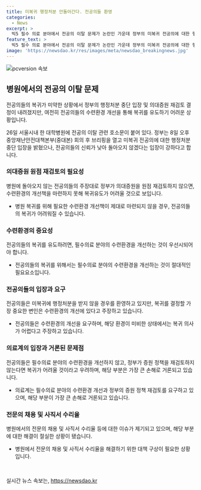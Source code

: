 ```yaml
---
title: 미복귀 행정처분 안돌아간다. 전공의들 환영
categories:
  - News
excerpt: >
  빅5 필수 의료 분야에서 전공의 이탈 문제가 논란인 가운데 정부의 미복귀 전공의에 대한 행정처분 중단 입장에 대한 기대와 비판이 공존한다. 전공의들은 수련환경 개선과 의대증원 재검토를 요구하며 정부를 신뢰하지 않는다는 입장을 밝혔으며, 필수의료 분야에 대한 전문의 부족 문제를 강조했다. 이에 대한 정부 대책 및 실질적인 변화에 대한 의문과 우려가 여전히 존재하며, 복귀 여부에 대한 결정은 남아 있는 미지수로 남아 있다.
feature_text: >
  빅5 필수 의료 분야에서 전공의 이탈 문제가 논란인 가운데 정부의 미복귀 전공의에 대한 행정처분 중단 입장에 대한 기대와 비판이 공존한다. 전공의들은 수련환경 개선과 의대증원 재검토를 요구하며 정부를 신뢰하지 않는다는 입장을 밝혔으며, 필수의료 분야에 대한 전문의 부족 문제를 강조했다. 이에 대한 정부 대책 및 실질적인 변화에 대한 의문과 우려가 여전히 존재하며, 복귀 여부에 대한 결정은 남아 있는 미지수로 남아 있다.
image: 'https://newsdao.kr/res/images/meta/newsdao_breakingnews.jpg'
---
```


<p><img src="https://newsdao.kr/res/images/meta/newsdao_breakingnews.jpg" alt="pcversion 속보" /></p>

<h2 data-ke-size="size26">병원에서의 전공의 이탈 문제</h2>

<p>전공의들의 복귀가 미약한 상황에서 정부의 행정처분 중단 입장 및 의대증원 재검토 결정이 내려졌지만, 여전히 전공의들의 수련환경 개선을 통해 복귀를 유도하기 어려운 상황입니다.</p>

<p data-ke-size="size16">26일 서울시내 한 대학병원에 전공의 이탈 관련 호소문이 붙어 있다. 정부는 8일 오후 중앙재난안전대책본부(중대본) 회의 후 브리핑을 열고 미복귀 전공의에 대한 행정처분 중단 입장을 밝혔으나, 전공의들의 신뢰가 낮아 돌아오지 않겠다는 입장이 강하다고 합니다.</p>

<h3>의대증원 원점 재검토의 필요성</h3>

<p>병원에 돌아오지 않는 전공의들의 주장대로 정부가 의대증원을 원점 재검토하지 않으면, 수련환경의 개선책을 마련하지 못해 복귀유도가 어려울 것으로 보입니다.</p>

<ul>
  <li>병원 복귀를 위해 필요한 수련환경 개선책이 제대로 마련되지 않을 경우, 전공의들의 복귀가 어려워질 수 있습니다.</li>
</ul>

<h3>수련환경의 중요성</h3>

<p>전공의들의 복귀를 유도하려면, 필수의료 분야의 수련환경을 개선하는 것이 우선시되어야 합니다.</p>

<ul>
  <li>전공의들의 복귀를 위해서는 필수의료 분야의 수련환경을 개선하는 것이 절대적인 필요요소입니다.</li>
</ul>

<h3>전공의들의 입장과 요구</h3>

<p>전공의들은 미복귀에 행정처분을 받지 않을 경우를 환영하고 있지만, 복귀를 결정할 가장 중요한 변인은 수련환경의 개선에 있다고 주장하고 있습니다.</p>

<ul>
  <li>전공의들은 수련환경의 개선을 요구하며, 해당 환경이 미비한 상태에서는 복귀 의사가 어렵다고 주장하고 있습니다.</li>
</ul>

<h3>의료계의 입장과 거론된 문제점</h3>

<p>전공의들은 필수의료 분야의 수련환경을 개선하지 않고, 정부가 증원 정책을 재검토하지 않는다면 복귀가 어려울 것이라고 우려하며, 해당 부분은 가장 큰 손해로 거론되고 있습니다.</p>

<ul>
  <li>의료계는 필수의료 분야의 수련환경 개선과 정부의 증원 정책 재검토를 요구하고 있으며, 해당 부분이 가장 큰 손해로 거론되고 있습니다.</li>
</ul>

<h3>전문의 채용 및 사직서 수리율</h3>

<p>병원에서의 전문의 채용 및 사직서 수리율 등에 대한 이슈가 제기되고 있으며, 해당 부분에 대한 해결이 절실한 상황이 됐습니다.</p>

<ul>
  <li>병원에서 전문의 채용 및 사직서 수리율을 해결하기 위한 대책 구상이 필요한 상황입니다.</li>
</ul>

<p data-ke-size="size16">&nbsp;</p>
실시간 뉴스 속보는, <a href="https://newsdao.kr" rel="dofollow">https://newsdao.kr</a>


